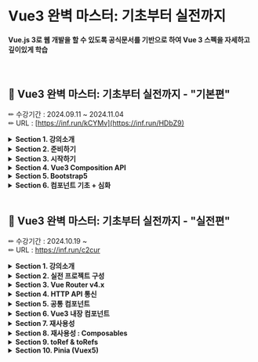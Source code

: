 # Vue3 완벽 마스터: 기초부터 실전까지
#### Vue.js 3로 웹 개발을 할 수 있도록 공식문서를 기반으로 하여 Vue 3 스펙을 자세하고 깊이있게 학습 <br />
<br />

## 📕 Vue3 완벽 마스터: 기초부터 실전까지 - "기본편" <br />
✏ 수강기간 : 2024.09.11 ~ 2024.11.04 <br />
✏ URL : [https://inf.run/kCYMv](https://inf.run/HDbZ9) <br />

<details>
  <summary><strong>Section 1. 강의소개</strong></summary>

</details>

<details>
  <summary><strong>Section 2. 준비하기</strong></summary>

  - 개발환경 구성
  - Vue란 무엇인가?
  - 컴포넌트 이해하기

</details>

<details>
  <summary><strong>Section 3. 시작하기</strong></summary>

  - 프로젝트 구성
  - ESLint, Prettier
  - Options API vs Composition API

</details>

<details>
  <summary><strong>Section 4. Vue3 Composition API</strong></summary>

  - Composition API
  - Setup 함수
  - 템플릿 문법
  - 반응형 기초 (Reactivity)
  - Computed
  - Class와 Style 바인딩
  - 조건부 렌더링 (v-if, v-show)
  - 목록 렌더링 (v-for)
  - 디렉티브 (강의 설명란 필수 확인!)
  - 이벤트 처리
  - 양방향 바인딩 (v-model)
  - Watch, WatchEffect

</details>

<details>
  <summary><strong>Section 5. Bootstrap5</strong></summary>

</details>

<details>
  <summary><strong>Section 6. 컴포넌트 기초 + 심화</strong></summary>

  - 컴포넌트 기초
  - Single File Component
  - Props
  - Events
  - Non-Prop 속성 (fallthrough 속성)
  - Slots
  - Provide / Inject
  - Lifecycle Hooks
  - Template Refs
  - script setup 속성
  - 동적 컴포넌트

</details>

<br />

## 📒 Vue3 완벽 마스터: 기초부터 실전까지 - "실전편" <br />
✏ 수강기간 : 2024.10.19 ~ <br />
✏ URL : https://inf.run/c2cur <br />

<details>
  <summary><strong>Section 1. 강의소개</strong></summary>

</details>

<details>
  <summary><strong>Section 2. 실전 프로젝트 구성</strong></summary>

  - 프로젝트 구성 : Vite, ESLint, Prettier

</details>

<details>
  <summary><strong>Section 3. Vue Router v4.x</strong></summary>

  - Vue Router 란? : 프로젝트 적용
  - Vue Router 학습 : 게시판 UI 만들기
  - 404 Not Found & 중첩 라우트 적용
  - 페이지 컴포넌트에 Props 전달
  - History 모드 : SPA, SSR, CSR

</details>

<details>
  <summary><strong>Section 4. HTTP API 통신</strong></summary>

  - json-server & axios : CRUD 구현
  - Pagination & Filter 구현하기
  - axios 모듈 & Vite 환경 변수 설정 (env)

</details>

<details>
  <summary><strong>Section 5. 공통 컴포넌트</strong></summary>

  - 공통 컴포넌트 분리 (based on Vue.js 3 spec)
  - 버그 수정 : HTTP PUT vs PATCH
  - Alert 공통 컴포넌트

</details>

<details>
  <summary><strong>Section 6. Vue3 내장 컴포넌트</strong></summary>

  - Transition 컴포넌트
  - TransitionGroup 컴포넌트
  - Teleport 컴포넌트 : Modal 만들기

</details>

<details>
  <summary><strong>Section 7. 재사용성</strong></summary>

  - Vue3 플러그인 만들기
  - 글로벌 컴포넌트 등록
  - 커스텀 디렉티브 등록
  - dayjs 플러그인 등록

</details>

<details>
  <summary><strong>Section 8. 재사용성 : Composables</strong></summary>

  - Composable 이란? : Alert 컴포저블 함수
  - axios 컴포저블 함수 구현 1
  - axios 컴포저블 함수 구현 2

</details>

<details>
  <summary><strong>Section 9. toRef & toRefs</strong></summary>

</details>

<details>
  <summary><strong>Section 10. Pinia (Vuex5)</strong></summary>

  - Pinia란?
  - Pinia 기초 : state, getters, actions
  - Alert Store 만들기

</details>
